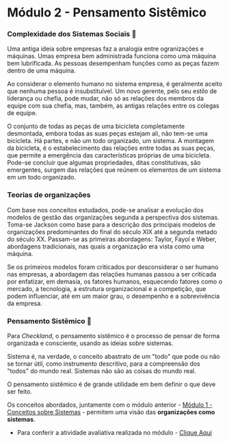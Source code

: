 # Módulo 2 - Pensamento Sistêmico

### Complexidade dos Sistemas Sociais 🥱

Uma antiga ideia sobre empresas faz a analogia entre ogranizações e máquinas. Umas empresa bem administrada funciona como uma máquina bem lubrificada. As pessoas desempenham funções como as peças fazem dentro de uma máquina.

Ao considerar o elemento humano no sistema empresa, é geralmente aceito que nenhuma pessoa é insubstituível. Um novo gerente, pelo seu estilo de liderança ou chefia, pode mudar, não só as relações dos membros da equipe com sua chefia, mas, também, as antigas relações entre os colegas de equipe.

O conjunto de todas as peças de uma bicicleta completamente desmontada, embora todas as suas peças estejam ali, não tem-se uma bicicleta. Há partes, e não um todo organizado, um sistema. A montagem da bicicleta, é o estabelecimento das relações entre todas as suas peças, que permite a emergência das características próprias de uma bicicleta. Pode-se concluir que algumas propriedades, ditas constitutivas, são emergentes, surgem das relações que reúnem os elementos de um sistema em um todo organizado.

### Teorias de organizações

Com base nos conceitos estudados, pode-se analisar a evolução dos modelos de gestão das organizações segunda a perspectiva dos sistemas. Toma-se Jackson como base para a descrição dos principais modelos de organizações predominantes do final do século XIX até a segunda metado do século XX. Passam-se as primeiras abordagens: Taylor, Fayol e Weber, abordagens tradicionais, nas quais a organização era vista como uma máquina.

Se os primeiros modelos foram criticados por desconsiderar o ser humano nas empresas, a abordagem das relações humanas passou a ser criticada por enfatizar, em demasia, os fatores humanos, esquecendo fatores como o mercado, a tecnologia, a estrutura organizacional e a competição, que podem influenciar, até em um maior grau, o desempenho e a sobrevivência da empresa.

### Pensamento Sistêmico 🧠

Para _Checkland_, o pensamento sistêmico é o processo de pensar de forma organizada e consciente, usando as ideias sobre sistemas.

Sistema é, na verdade, o conceito abastrato de um "todo" que pode ou não se tornar útil, como instrumento descritivo, para a compreensão dos "todos" do mundo real. Sistemas não são as coisas do mundo real.

O pensamento sistêmico é de grande utilidade em bem definir o que deve ser feito.

Os conceitos abordados, juntamente com o módulo anterior - [Módulo 1 - Conceitos sobre Sistemas](../modulo-1/) - permitem uma visão das **organizações como sistemas**.

- Para conferir a atividade avaliativa realizada no módulo - [Clique Aqui](atividade-avaliativa.md)
